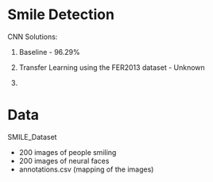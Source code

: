 # Smile Detection

CNN Solutions:

1) Baseline - 96.29%

2) Transfer Learning using the FER2013 dataset - Unknown

3) 

# Data
SMILE_Dataset

- 200 images of people smiling
- 200 images of neural faces
- annotations.csv (mapping of the images)
